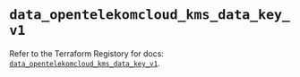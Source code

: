 # `data_opentelekomcloud_kms_data_key_v1`

Refer to the Terraform Registory for docs: [`data_opentelekomcloud_kms_data_key_v1`](https://www.terraform.io/docs/providers/opentelekomcloud/d/kms_data_key_v1).
